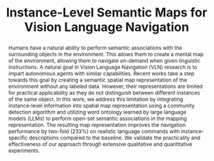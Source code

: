 ---
layout: project-page-new
title: "Instance-Level Semantic Maps for Vision Language Navigation"
authors:
  - name: Laksh Nanwani
    sup: 1
  - name: Anmol Agarwal
    sup: 1
  - name: Kanishk Jain
    sup: 1
  - name: Raghav Prabhakar
    sup: 1
  - name: Aaron Monis
    sup: 1
  - name: Aditya Mathur
    sup: 1
  - name: Krishna Murthy Jatavallabhula
    sup: 2
  - name: A. H. Abdul Hafez
    sup: 3
  - name: Vineet Gandhi
    sup: 1
  - name: K. Madhava Krishna
    sup: 1
affiliations:
  - name: KCIS,IIIT Hyderabad, India
    link: https://robotics.iiit.ac.in
    sup: 1
  - name: CSAIL, MIT, Cambridge, United States.
    link: #
    sup: 2
  - name: Hasan Kalyoncu University, Sahinbey, Gaziantep, Turkey.
    link: #
    sup: 3
permalink: /publications/2023/Laksh_Instance-Level/
abstract: "Humans have a natural ability to perform semantic associations with the surrounding objects in the environment. This allows them to create a mental map of the environment, allowing them to navigate on-demand when given linguistic instructions. A natural goal in Vision Language Navigation (VLN) research is to impart autonomous agents with similar capabilities. Recent works take a step towards this goal by creating a semantic spatial map representation of the environment without any labeled data. However, their representations are limited for practical applicability as they do not distinguish between different instances of the same object. In this work, we address this limitation by integrating instance-level information into spatial map representation using a community detection algorithm and utilizing word ontology learned by large language models (LLMs) to perform open-set semantic associations in the mapping representation. The resulting map representation improves the navigation performance by two-fold (233%) on realistic language commands with instance-specific descriptions compared to the baseline. We validate the practicality and effectiveness of our approach through extensive qualitative and quantitative experiments."
paper: https://arxiv.org/pdf/2305.12363.pdf
#code: https://github.com/sudarshan-s-harithas/CCO-VOXEL 
#supplement: https://iiitaphyd-my.sharepoint.com/personal/avneesh_mishra_research_iiit_ac_in/Documents/Forms/All.aspx?RootFolder=%2Fpersonal%2Favneesh%5Fmishra%5Fresearch%5Fiiit%5Fac%5Fin%2FDocuments%2FRRC%2FOpposing%20View%20Loop%20Closure%2FE2CNN%2FPresented%20Material%2FReF%20Paper&FolderCTID=0x012000A1AB309DA2EB7542856220193D0C0808
#video: https://robotics.iiit.ac.in/publications/2020/deep-mpc-for-visual-servoing/video.mp4
#iframe: https://www.youtube.com/embed/qNAqAlb7m3E # https://www.youtube.com/embed/jhjskX4FQwA

---